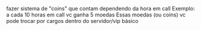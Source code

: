 fazer sistema de "coins" que contam dependendo da hora em call 
Exemplo: a cada 10 horas em call vc ganha 5 moedas
Essas moedas (ou coins) vc pode trocar por cargos dentro do servidor/vip básico 